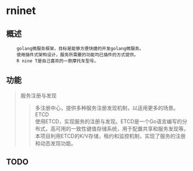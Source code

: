 **rninet**
==========

**概述**
--------
        golang微服务框架，目标是能够方便快捷的开发golang微服务。
        使用插件式架构设计，服务所需要的功能均已插件的方式提供。
        R nine T是自己喜欢的一款摩托车型号。
    
    
**功能**
--------

>服务注册与发现<br>
>>多注册中心，提供多种服务注册发现机制，以适用更多的场景。<br>
>ETCD<br>
>>使用ETCD，实现服务的注册与发现。ETCD是一个Go语言编写的分布式，高可用的一致性键值存储系统，用于配置共享和服务发现等。本项目利用ETCD的K/V存储，租约和监控机制，实现了服务的注册和动态发现功能。<br>
    
    
**TODO**
--------
    
